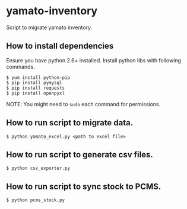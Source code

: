 # yamato-inventory

Script to migrate yamato inventory.

## How to install dependencies

Ensure you have python 2.6+ installed.
Install python libs with following commands.

```
$ yum install python-pip
$ pip install pymysql
$ pip install requests
$ pip install openpyxl
```

NOTE: You might need to `sudo` each command for permissions.

## How to run script to migrate data.

```
$ python yamato_excel.py <path to excel file>
```

## How to run script to generate csv files.

```
$ python csv_exporter.py
```

## How to run script to sync stock to PCMS.
```
$ python pcms_stock.py
```
